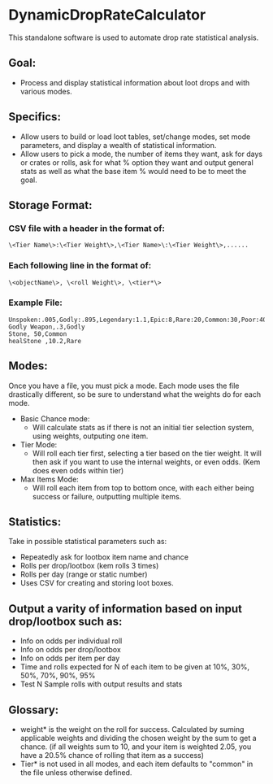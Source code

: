 # DynamicDropRateCalculator
This standalone software is used to automate drop rate statistical analysis.

## Goal:
- Process and display statistical information about loot drops and with various modes.

## Specifics:

- Allow users to build or load loot tables, set/change modes, set mode parameters, and display a wealth of statistical information.
- Allow users to pick a mode, the number of items they want, ask for days or crates or rolls, ask for what % option they want and output general stats as well as what the base item % would need to be to meet the goal.

## Storage Format:
### CSV file with a header in the format of:
    \<Tier Name\>:\<Tier Weight\>,\<Tier Name>\:\<Tier Weight\>,......
### Each following line in the format of: 
    \<objectName\>, \<roll Weight\>, \<tier*\>

### Example File:
    Unspoken:.005,Godly:.895,Legendary:1.1,Epic:8,Rare:20,Common:30,Poor:40
    Godly Weapon,.3,Godly                  
    Stone, 50,Common            
    healStone ,10.2,Rare           

## Modes:
Once you have a file, you must pick a mode. Each mode uses the file drastically different, so be sure to understand what the weights do for each mode.
- Basic Chance mode:
    - Will calculate stats as if there is not an initial tier selection system, using weights, outputing one item.
- Tier Mode:
    - Will roll each tier first, selecting a tier based on the tier weight. It will then ask if you want to use the internal weights, or even odds. (Kem does even odds within tier)
- Max Items Mode:
    - Will roll each item from top to bottom once, with each either being success or failure, outputting multiple items.       



## Statistics:
Take in possible statistical parameters such as:
 - Repeatedly ask for lootbox item name and chance
 - Rolls per drop/lootbox (kem rolls 3 times)
 - Rolls per day (range or static number)
 - Uses CSV for creating and storing loot boxes.   

## Output a varity of information based on input drop/lootbox such as:
 - Info on odds per individual roll
 - Info on odds per drop/lootbox
 - Info on odds per item per day
 - Time and rolls expected for N of each item to be given at 10%, 30%, 50%, 70%, 90%, 95%
 - Test N Sample rolls with output results and stats 


## Glossary:
- weight* is the weight on the roll for success. Calculated by suming applicable weights and dividing the chosen weight by the sum to get a chance. (if all weights sum to 10, and your item is weighted 2.05, you have a 20.5% chance of rolling that item as a success)
- Tier* is not used in all modes, and each item defaults to "common" in the file unless otherwise defined. 
